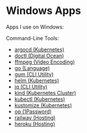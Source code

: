 # Windows Apps

Apps I use on Windows:

Command-Line Tools:

- [argocd (Kubernetes)](https://github.com/argoproj/argo-cd/releases/latest)
- [doctl (Digital Ocean)](https://github.com/digitalocean/doctl/releases/latest)
- [ffmpeg (Video Encoding)](https://github.com/BtbN/FFmpeg-Builds/releases/latest)
- [go (Language)](https://go.dev/doc/install)
- [gum (CLI Utility)](https://github.com/charmbracelet/gum/releases/latest)
- [helm (Kubernetes)](https://helm.sh/docs/intro/install/)
- [jq (CLI Utility)](https://stedolan.github.io/jq/download/)
- [kind (Kubernetes Cluster)](https://kind.sigs.k8s.io/docs/user/quick-start/#installing-from-release-binaries)
- [kubectl (Kubernetes)](https://kubernetes.io/docs/tasks/tools/install-kubectl-windows/)
- [kustomize (Kubernetes)](https://kubectl.docs.kubernetes.io/installation/kustomize/binaries/)
- [op (1Password)](https://developer.1password.com/docs/cli/get-started#install)
- [railway (Hosting)](https://github.com/railwayapp/cli/releases/latest)
- [heroku (Hosting)](https://devcenter.heroku.com/articles/heroku-cli#tarballs)
